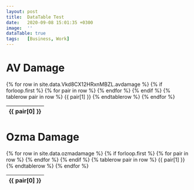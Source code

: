 ```yaml
---
layout: post
title:  DataTable Test
date:   2020-09-08 15:01:35 +0300
image:  ''
dataTable: true
tags:   [Business, Work]
---
```

# AV Damage
<table id="avdps" class="table table-hover table-striped table-dark ">
  {% for row in site.data.Vkd8CX12HRxnMBZL.avdamage %}
    {% if forloop.first %}
    <thead>
    <tr>
      {% for pair in row %}
        <th>{{ pair[0] }}</th>
      {% endfor %}
    </tr>
    </thead>
    {% endif %}
    {% tablerow pair in row %}
      {{ pair[1] }}
    {% endtablerow %}
  {% endfor %}
</table>

# Ozma Damage
<table class="ozmadps table">
  {% for row in site.data.ozmadamage %}
    {% if forloop.first %}
    <thead>
    <tr>
      {% for pair in row %}
        <th>{{ pair[0] }}</th>
      {% endfor %}
    </tr>
    </thead>
    {% endif %}
    {% tablerow pair in row %}
      {{ pair[1] }}
    {% endtablerow %}
  {% endfor %}
</table>

<script>
$('#avdps').DataTable({
	paging: false,
	"order": [[ 3, "desc" ]],
	scrollY: 400,
	"searching": false,
	responsive: true,
        "columnDefs": [
            {
                "targets": [ 3 ],
                "visible": false,
                "searchable": false
            }
        ]
} )
</script>

<script>
$('table.ozmadps').DataTable({
        paging: false,
        "order": [[ 3, "desc" ]],
        scrollY: 400,
        responsive: true,
        "columnDefs": [
            {
                "targets": [ 3 ],
                "visible": false,
                "searchable": false
            }
        ]
} )
</script>
